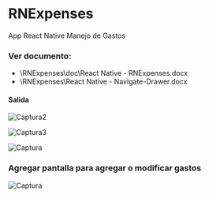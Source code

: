 # RNExpenses
App React Native Manejo de Gastos

### Ver documento: 
* \RNExpenses\doc\React Native - RNExpenses.docx
* \RNExpenses\React Native - Navigate-Drawer.docx

#### Salida
![Captura2](https://github.com/wlopera/RNExpenses/assets/7141537/72309ce9-d467-4482-81fa-2ac9b9a978ee)

![Captura3](https://github.com/wlopera/RNExpenses/assets/7141537/9002e161-05fe-488f-9d18-fef2f10be584)

![Captura](https://github.com/wlopera/RNExpenses/assets/7141537/dfd49324-0474-4a60-ba8d-0e648765c333)

### Agregar pantalla para agregar o modificar gastos

![Captura](https://github.com/wlopera/RNExpenses/assets/7141537/23ab6be2-637f-44eb-8b36-9046a2e3f0dc)
